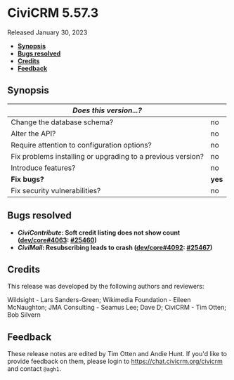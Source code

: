 # CiviCRM 5.57.3

Released January 30, 2023

- **[Synopsis](#synopsis)**
- **[Bugs resolved](#bugs)**
- **[Credits](#credits)**
- **[Feedback](#feedback)**

## <a name="synopsis"></a>Synopsis

| *Does this version...?*                                         |          |
| --------------------------------------------------------------- | -------- |
| Change the database schema?                                     | no       |
| Alter the API?                                                  | no       |
| Require attention to configuration options?                     | no       |
| Fix problems installing or upgrading to a previous version?     | no       |
| Introduce features?                                             | no       |
| **Fix bugs?**                                                   | **yes**  |
| Fix security vulnerabilities?                                   | no       |

## <a name="bugs"></a>Bugs resolved

* **_CiviContribute_: Soft credit listing does not show count ([dev/core#4063](https://lab.civicrm.org/dev/core/-/issues/4063): [#25460](https://github.com/civicrm/civicrm-core/pull/25460))**
* **_CiviMail_: Resubscribing leads to crash ([dev/core#4092](https://lab.civicrm.org/dev/core/-/issues/4092): [#25467](https://github.com/civicrm/civicrm-core/pull/25467))**

## <a name="credits"></a>Credits

This release was developed by the following authors and reviewers:

Wildsight - Lars Sanders-Green; Wikimedia Foundation - Eileen McNaughton; JMA Consulting -
Seamus Lee; Dave D; CiviCRM - Tim Otten; Bob Silvern

## <a name="feedback"></a>Feedback

These release notes are edited by Tim Otten and Andie Hunt.  If you'd like to
provide feedback on them, please login to https://chat.civicrm.org/civicrm and
contact `@agh1`.
